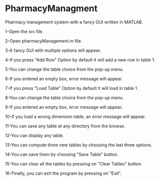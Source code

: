 # PharmacyManagment
Pharmacy management system with a fancy GUI written in MATLAB.

1-Open the src file.

2-Open pharmacyManagement.m file.

3-A fancy GUI with multiple options will appear.

4-If you press "Add Row" Option by default it will add a new row in table 1.

5-You can change the table choice from the pop-up menu.

6-If you entered an empty box, error message will appear.

7-If you press "Load Table" Option by default it will load in table 1.

8-You can change the table choice from the pop-up menu.

9-If you entered an empty box, error message will appear.

10-If you load a wrong dimension table, an error message will appear.

11-You can save any table at any directory from the browse.

12-You can display any table.

13-You can compute three new tables by choosing the last three options.

14-You can save them by choosing  "Save Table" button.

15-You can clear all the tables by pressing on "Clear Tables" button.

16-Finally, you can exit the program by pressing on "Exit".
